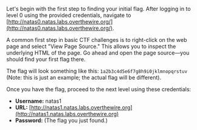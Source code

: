 Let's begin with the first step to finding your initial flag. After logging in to level 0 using the provided credentials, navigate to [http://natas0.natas.labs.overthewire.org/](http://natas0.natas.labs.overthewire.org/).

A common first step in basic CTF challenges is to right-click on the web page and select "View Page Source." This allows you to inspect the underlying HTML of the page. Go ahead and open the page source—you should find your first flag there.

The flag will look something like this: `1a2b3c4d5e6f7g8h9i0jklmnopqrstuv` (Note: this is just an example; the actual flag will be different).

Once you have the flag, proceed to the next level using these credentials:

- **Username:** natas1  
- **URL:** [http://natas1.natas.labs.overthewire.org](http://natas1.natas.labs.overthewire.org)  
- **Password:** (The flag you just found.)